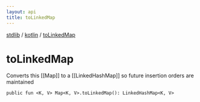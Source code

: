 ```yaml
---
layout: api
title: toLinkedMap
---
```

[stdlib](../index.md) / [kotlin](index.md) / [toLinkedMap](toLinkedMap.md)

# toLinkedMap
Converts this [[Map]] to a [[LinkedHashMap]] so future insertion orders are maintained
```
public fun <K, V> Map<K, V>.toLinkedMap(): LinkedHashMap<K, V>
```
